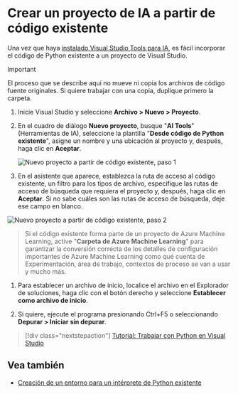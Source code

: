 # <a name="create-an-ai-project-from-existing-code"></a>Crear un proyecto de IA a partir de código existente

Una vez que haya [instalado Visual Studio Tools para IA](installation.md), es fácil incorporar el código de Python existente a un proyecto de Visual Studio. 

> [!Important]
>
> El proceso que se describe aquí no mueve ni copia los archivos de código fuente originales. Si quiere trabajar con una copia, duplique primero la carpeta.

1. Inicie Visual Studio y seleccione **Archivo > Nuevo > Proyecto**.

1. En el cuadro de diálogo **Nuevo proyecto**, busque "**AI Tools**" (Herramientas de IA), seleccione la plantilla "**Desde código de Python existente**", asigne un nombre y una ubicación al proyecto y, después, haga clic en **Aceptar**.

    ![Nuevo proyecto a partir de código existente, paso 1](media\create-project-existing\new-ai-project.png)

1. En el asistente que aparece, establezca la ruta de acceso al código existente, un filtro para los tipos de archivo, especifique las rutas de acceso de búsqueda que requiera el proyecto y, después, haga clic en **Aceptar**. Si no sabe cuáles son las rutas de acceso de búsqueda, deje ese campo en blanco.


![Nuevo proyecto a partir de código existente, paso 2](media\create-project-existing\azurebatch-newproject.png)

> Si el código existente forma parte de un proyecto de Azure Machine Learning, active "**Carpeta de Azure Machine Learning**" para garantizar la conversión correcta de los detalles de configuración importantes de Azure Machine Learning como qué cuenta de Experimentación, área de trabajo, contextos de proceso se van a usar y mucho más.

1. Para establecer un archivo de inicio, localice el archivo en el Explorador de soluciones, haga clic con el botón derecho y seleccione **Establecer como archivo de inicio**.

8. Si quiere, ejecute el programa presionando Ctrl+F5 o seleccionando **Depurar > Iniciar sin depurar**. 

> [!div class="nextstepaction"]
> [Tutorial: Trabajar con Python en Visual Studio](../python/tutorial-working-with-python-in-visual-studio-step-00-installation.md)

## <a name="see-also"></a>Vea también

- [Creación de un entorno para un intérprete de Python existente](https://docs.microsoft.com/visualstudio/python/python-environments#creating-an-environment-for-an-existing-interpreter)